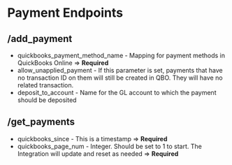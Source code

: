 # Payment Endpoints

## /add_payment

- quickbooks_payment_method_name - Mapping for payment methods in QuickBooks Online => **Required**
- allow_unapplied_payment - If this parameter is set, payments that have no transaction ID on them will still be created in QBO. They will have no related transaction.
- deposit_to_account - Name for the GL account to which the payment should be deposited

## /get_payments

- quickbooks_since - This is a timestamp => **Required**
- quickbooks_page_num - Integer. Should be set to 1 to start. The Integration will update and reset as needed => **Required**
